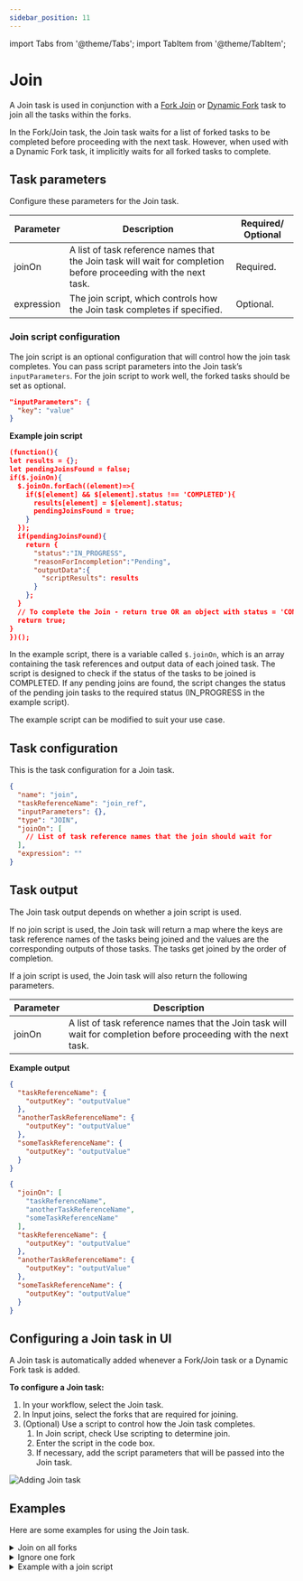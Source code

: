 ```yaml
---
sidebar_position: 11
---
```


import Tabs from '@theme/Tabs';
import TabItem from '@theme/TabItem';

# Join 

A Join task is used in conjunction with a [Fork Join](https://orkes.io/content/reference-docs/operators/fork-join) or [Dynamic Fork](https://orkes.io/content/reference-docs/operators/dynamic-fork) task to join all the tasks within the forks.

In the Fork/Join task, the Join task waits for a list of forked tasks to be completed before proceeding with the next task. However, when used with a Dynamic Fork task, it implicitly waits for all forked tasks to complete.

## Task parameters
Configure these parameters for the Join task.

| Parameter     | Description                                                                                                                                                                                                | Required/ Optional |
| ------------- | ---------------------------------------------------------------------------------------------------------------------------------------------------------------------------------------------------------- | ------------- |
| joinOn | A list of task reference names that the Join task will wait for completion before proceeding with the next task. | Required. |
| expression | The join script, which controls how the Join task completes if specified. | Optional. |


### Join script configuration
The join script is an optional configuration that will control how the join task completes. You can pass script parameters into the Join task’s `inputParameters`. For the join script to work well, the forked tasks should be set as optional.

``` json
"inputParameters": {
  "key": "value"
}
```

**Example join script**
``` json
(function(){
let results = {};
let pendingJoinsFound = false;
if($.joinOn){
  $.joinOn.forEach((element)=>{
    if($[element] && $[element].status !== 'COMPLETED'){
      results[element] = $[element].status;
      pendingJoinsFound = true;
    }
  });
  if(pendingJoinsFound){
    return {
      "status":"IN_PROGRESS",
      "reasonForIncompletion":"Pending",
      "outputData":{
        "scriptResults": results
      }
    };
  }
  // To complete the Join - return true OR an object with status = 'COMPLETED' like above.
  return true;
}
})();
```

In the example script, there is a variable called `$.joinOn`, which is an array containing the task references and output data of each joined task. The script is designed to check if the status of the tasks to be joined is COMPLETED.  If any pending joins are found, the script changes the status of the pending join tasks to the required status (IN_PROGRESS in the example script).

The example script can be modified to suit your use case.


## Task configuration
This is the task configuration for a Join task.


```json
{
  "name": "join",
  "taskReferenceName": "join_ref",
  "inputParameters": {},
  "type": "JOIN",
  "joinOn": [
    // List of task reference names that the join should wait for
  ],
  "expression": ""
}
```

## Task output
The Join task output depends on whether a join script is used.

If no join script is used, the Join task will return a map where the keys are task reference names of the tasks being joined and the values are the corresponding outputs of those tasks. The tasks get joined by the order of completion.

If a join script is used, the Join task will also return the following parameters.

| Parameter     | Description                                                       |
| ------------- | ----------------------------------------------------------------- |
| joinOn | A list of task reference names that the Join task will wait for completion before proceeding with the next task. |

**Example output**

<Tabs>
<TabItem value="no script" label="with no join script">

```json
{
  "taskReferenceName": {
    "outputKey": "outputValue"
  },
  "anotherTaskReferenceName": {
    "outputKey": "outputValue"
  },
  "someTaskReferenceName": {
    "outputKey": "outputValue"
  }
}
```

</TabItem>
<TabItem value="script" label="with join script">

```json
{
  "joinOn": [
    "taskReferenceName",
    "anotherTaskReferenceName",
    "someTaskReferenceName"
  ],
  "taskReferenceName": {
    "outputKey": "outputValue"
  },
  "anotherTaskReferenceName": {
    "outputKey": "outputValue"
  },
  "someTaskReferenceName": {
    "outputKey": "outputValue"
  }
}
```

</TabItem>
</Tabs>

## Configuring a Join task in UI
A Join task is automatically added whenever a Fork/Join task or a Dynamic Fork task is added.

**To configure a Join task:**
1. In your workflow, select the Join task.
2. In Input joins, select the forks that are required for joining.
3. (Optional) Use a script to control how the Join task completes. 
    1. In Join script, check Use scripting to determine join.
    2. Enter the script in the code box.
    3. If necessary, add the script parameters that will be passed into the Join task.

<p><img src="/content/img/ui-guide-join-task.png" alt="Adding Join task" /></p>

## Examples
Here are some examples for using the Join task.

<details><summary>Join on all forks
</summary>
<p>

In this example, the Join task waits for all forks to complete. The task will wait for the completion of `my_task_ref_1` and `my_task_ref_2` as specified by the `joinOn` attribute.

```json
// Join task definition

{
  "name": "join_task",
  "taskReferenceName": "my_join_task_ref",
  "type": "JOIN",
  "joinOn": [
    "my_task_ref_1",
    "my_task_ref_2"
  ]
}
```
</p>
</details>

<details><summary>Ignore one fork</summary>
<p>

In this example, the Fork task spawns three tasks, an email_notification task, an sms_notification task, and a http_notification task. Email and SMS are usually the best-effort delivery systems. However, in the case of an HTTP-based notification, you get a return code, and you can retry until it succeeds or eventually give up.

When you set up a notification workflow, you may decide to continue after sending an email and SMS notification. In that case, you can choose to joinOn those specific tasks only. Meanwhile, the http_notification task will continue to execute but will not block the rest of the workflow from proceeding.


```json
// task definitions

[
  {
    "name": "fork_join",
    "taskReferenceName": "my_fork_join_ref",
    "type": "FORK_JOIN",
    "forkTasks": [
      [
        {
          "name": "email_notification",
          "taskReferenceName": "email_notification_ref",
          "type": "SIMPLE"
        }
      ],
      [
        {
          "name": "sms_notification",
          "taskReferenceName": "sms_notification_ref",
          "type": "SIMPLE"
        }
      ],
      [
        {
          "name": "http_notification",
          "taskReferenceName": "http_notification_ref",
          "type": "SIMPLE"
        }
      ]
    ]
  },
  {
    "name": "notification_join",
    "taskReferenceName": "notification_join_ref",
    "type": "JOIN",
    "joinOn": [
      "email_notification_ref",
      "sms_notification_ref"
    ]
  }
]
```

This is the output of notification_join. The output is a map, where the keys are the reference names of tasks being joined and the corresponding values are the outputs of those tasks.

```json
// Join task output

{
  "email_notification_ref": {
    "email_sent_at": "2021-11-06T07:37:17+0000",
    "email_sent_to": "test@example.com"
  },
  "sms_notification_ref": {
    "sms_sent_at": "2021-11-06T07:37:17+0129",
    "sms_sent_to": "+1-xxx-xxx-xxxx"
  }
}
```
</p>
</details>

<details><summary>Example with a join script</summary>

Consider a Fork/Join task with two forks, each containing a sub-workflow.

<p align="center"><img src="/content/img/join-task-example-using-script.png" alt="Join task example" width="70%"
                       height="auto"/></p>

Both forked tasks are marked as optional and the Join task is joined using the following join script.


```javascript
(function(){
  let results = {};
  let pendingJoinsFound = false;
  if($.joinOn){
    $.joinOn.forEach((element)=>{
      if($[element] && $[element].status !== 'COMPLETED'){
        results[element] = $[element].status;
        pendingJoinsFound = true;
      }
    });
    if(pendingJoinsFound){
      return {
        "status":"IN_PROGRESS",
        "reasonForIncompletion":"Pending",
        "outputData":{
          "scriptResults": results
        }
      };
    }
    return true;   // To complete the join, return true OR an object with status = 'COMPLETED' like above.
  }
})();
```
This script ensures that the Join task is completed only if all the forks are completed. If any pending joins are found, the script will return the Join task status to IN_PROGRESS. Only after the forked tasks are completed, then the script will complete the Join task.

If the workflow is run, you can see that the join has not been completed and is waiting for the second fork to complete. Based on the script, the join task will remain in the in-progress state until the pending joins are completed.

<p align="center"><img src="/content/img/join-task-in-progress-state.png" alt="Join task not completed and returned to in progress state" width="80%"
                       height="auto"/></p>

The join task is completed after the issue with the second forked task is fixed.

<p align="center"><img src="/content/img/join-task-completed-state.png" alt="Join task completed" width="60%"
                       height="auto"/></p>

</details>